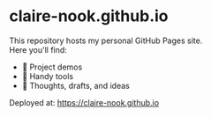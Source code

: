 # claire-nook.github.io

This repository hosts my personal GitHub Pages site.  
Here you'll find:

- 📂 Project demos
- 📸 Handy tools
- 💭 Thoughts, drafts, and ideas

Deployed at: https://claire-nook.github.io
